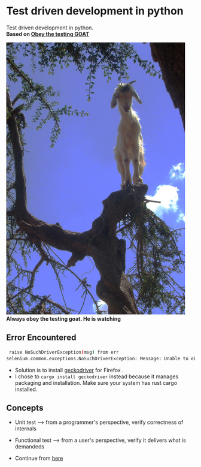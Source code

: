 # Test driven development in python
Test driven development in python.\
**Based on [Obey the testing GOAT](https://www.obeythetestinggoat.com/book/pre-requisite-installations.html)**

![testingGoat](./images/obey_the_testing_goat.png)
**Always obey the testing goat. He is watching**

## Error Encountered
```bash
 raise NoSuchDriverException(msg) from err
selenium.common.exceptions.NoSuchDriverException: Message: Unable to obtain driver for firefox; For documentation on this error, please visit: https://www.selenium.dev/documentation/webdriver/troubleshooting/errors/driver_location
```
- Solution is to install [geckodriver](https://github.com/mozilla/geckodriver/releases) for Firefox .
- I chose to `cargo install geckodriver` instead because it manages packaging and installation. Make sure your system has rust cargo installed.

## Concepts
- Unit test --> from a programmer's perspective, verify correctness of internals
- Functional test --> from a user's perspective, verify it delivers what is demandeds

- Continue from [here](https://www.obeythetestinggoat.com/book/chapter_04_philosophy_and_refactoring.html)
